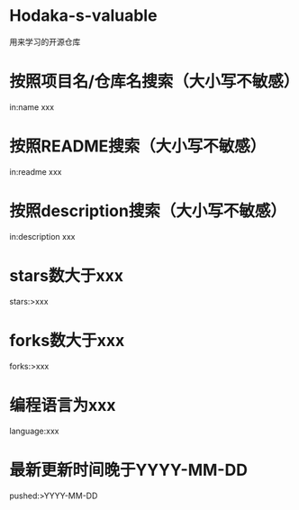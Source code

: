 # Hodaka-s-valuable
用来学习的开源仓库
# 按照项目名/仓库名搜索（大小写不敏感）
in:name xxx 
# 按照README搜索（大小写不敏感）
in:readme xxx
# 按照description搜索（大小写不敏感）
in:description xxx
# stars数大于xxx
stars:>xxx
# forks数大于xxx
forks:>xxx
# 编程语言为xxx
language:xxx
# 最新更新时间晚于YYYY-MM-DD
pushed:>YYYY-MM-DD
